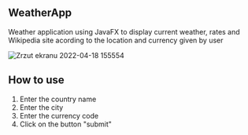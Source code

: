 ## WeatherApp
Weather application using JavaFX to display current weather, rates and Wikipedia site acording to the location and currency given by user


![Zrzut ekranu 2022-04-18 155554](https://user-images.githubusercontent.com/99674392/163818614-3f10f344-6dc5-481b-9105-51d22c58cced.png)


## How to use
1. Enter the country name
2. Enter the city
3. Enter the currency code
4. Click on the button "submit"


